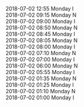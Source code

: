 2018-07-02 12:55 Monday  I  
2018-07-02 09:15 Monday  N  
2018-07-02 09:00 Monday  I  
2018-07-02 08:50 Monday  N  
2018-07-02 08:45 Monday  I  
2018-07-02 08:05 Monday  N  
2018-07-02 08:00 Monday  I  
2018-07-02 07:10 Monday  N  
2018-07-02 07:00 Monday  I  
2018-07-02 06:00 Monday  N  
2018-07-02 05:55 Monday  I  
2018-07-02 01:35 Monday  N  
2018-07-02 01:25 Monday  I  
2018-07-02 01:10 Monday  N  
2018-07-02 01:00 Monday  I  
